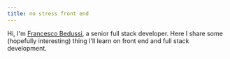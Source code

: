 ```yaml
---
title: no stress front end
---
```


Hi, I'm [Francesco Bedussi](http://www.francescobedussi.it), a senior full stack developer. Here I share some (hopefully interesting) thing I'll learn on front end and full stack development.
